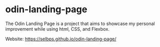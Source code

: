# odin-landing-page

The Odin Landing Page is a project that aims to showcase my personal improvement while using html, CSS, and Flexbox.

Website: https://selbps.github.io/odin-landing-page/
